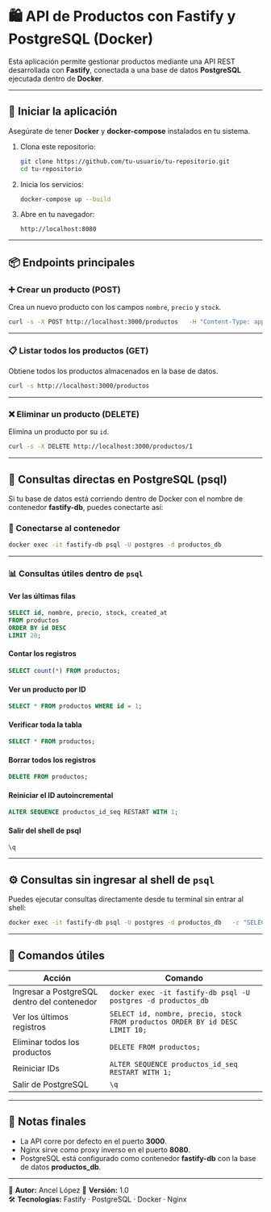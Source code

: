 # 🛍️ API de Productos con Fastify y PostgreSQL (Docker)

Esta aplicación permite gestionar productos mediante una API REST desarrollada con **Fastify**, conectada a una base de datos **PostgreSQL** ejecutada dentro de **Docker**.

---

## 🚀 Iniciar la aplicación

Asegúrate de tener **Docker** y **docker-compose** instalados en tu sistema.

1. Clona este repositorio:
   ```bash
   git clone https://github.com/tu-usuario/tu-repositorio.git
   cd tu-repositorio
   ```

2. Inicia los servicios:
   ```bash
   docker-compose up --build
   ```

3. Abre en tu navegador:
   ```
   http://localhost:8080
   ```

---

## 📦 Endpoints principales

### ➕ Crear un producto (POST)
Crea un nuevo producto con los campos `nombre`, `precio` y `stock`.

```bash
curl -s -X POST http://localhost:3000/productos   -H "Content-Type: application/json"   -d '{"nombre":"Camiseta","precio":12.50,"stock":10}'
```

---

### 📋 Listar todos los productos (GET)
Obtiene todos los productos almacenados en la base de datos.

```bash
curl -s http://localhost:3000/productos
```

---

### ❌ Eliminar un producto (DELETE)
Elimina un producto por su `id`.

```bash
curl -s -X DELETE http://localhost:3000/productos/1
```

---

## 🐘 Consultas directas en PostgreSQL (psql)

Si tu base de datos está corriendo dentro de Docker con el nombre de contenedor **fastify-db**, puedes conectarte así:

### 🔗 Conectarse al contenedor
```bash
docker exec -it fastify-db psql -U postgres -d productos_db
```

---

### 📊 Consultas útiles dentro de `psql`

#### Ver las últimas filas
```sql
SELECT id, nombre, precio, stock, created_at 
FROM productos 
ORDER BY id DESC 
LIMIT 20;
```

#### Contar los registros
```sql
SELECT count(*) FROM productos;
```

#### Ver un producto por ID
```sql
SELECT * FROM productos WHERE id = 1;
```

#### Verificar toda la tabla
```sql
SELECT * FROM productos;
```

#### Borrar todos los registros
```sql
DELETE FROM productos;
```

#### Reiniciar el ID autoincremental
```sql
ALTER SEQUENCE productos_id_seq RESTART WITH 1;
```

#### Salir del shell de psql
```
\q
```

---

## ⚙️ Consultas sin ingresar al shell de `psql`

Puedes ejecutar consultas directamente desde tu terminal sin entrar al shell:

```bash
docker exec -it fastify-db psql -U postgres -d productos_db   -c "SELECT id, nombre, precio, stock FROM productos ORDER BY id DESC LIMIT 10;"
```

---

## 🧠 Comandos útiles

| Acción | Comando |
|--------|----------|
| Ingresar a PostgreSQL dentro del contenedor | `docker exec -it fastify-db psql -U postgres -d productos_db` |
| Ver los últimos registros | `SELECT id, nombre, precio, stock FROM productos ORDER BY id DESC LIMIT 10;` |
| Eliminar todos los productos | `DELETE FROM productos;` |
| Reiniciar IDs | `ALTER SEQUENCE productos_id_seq RESTART WITH 1;` |
| Salir de PostgreSQL | `\q` |

---

## 🧩 Notas finales

- La API corre por defecto en el puerto **3000**.
- Nginx sirve como proxy inverso en el puerto **8080**.
- PostgreSQL está configurado como contenedor **fastify-db** con la base de datos **productos_db**.

---

📌 **Autor:** Ancel López 
📅 **Versión:** 1.0  
🛠️ **Tecnologías:** Fastify · PostgreSQL · Docker · Nginx
